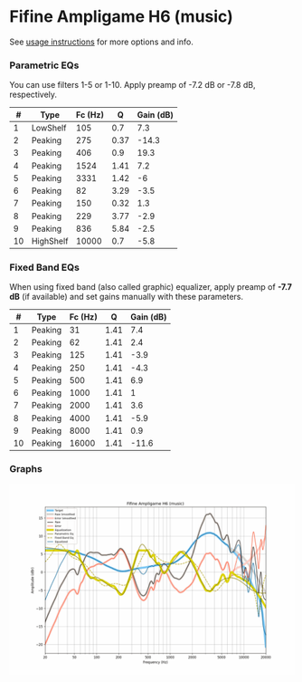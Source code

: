 # Fifine Ampligame H6 (music)
See [usage instructions](https://github.com/jaakkopasanen/AutoEq#usage) for more options and info.

### Parametric EQs
You can use filters 1-5 or 1-10. Apply preamp of -7.2 dB or -7.8 dB, respectively.

|   # | Type      |   Fc (Hz) |    Q |   Gain (dB) |
|-----|-----------|-----------|------|-------------|
|   1 | LowShelf  |       105 | 0.7  |         7.3 |
|   2 | Peaking   |       275 | 0.37 |       -14.3 |
|   3 | Peaking   |       406 | 0.9  |        19.3 |
|   4 | Peaking   |      1524 | 1.41 |         7.2 |
|   5 | Peaking   |      3331 | 1.42 |        -6   |
|   6 | Peaking   |        82 | 3.29 |        -3.5 |
|   7 | Peaking   |       150 | 0.32 |         1.3 |
|   8 | Peaking   |       229 | 3.77 |        -2.9 |
|   9 | Peaking   |       836 | 5.84 |        -2.5 |
|  10 | HighShelf |     10000 | 0.7  |        -5.8 |

### Fixed Band EQs
When using fixed band (also called graphic) equalizer, apply preamp of **-7.7 dB** (if available) and set gains manually with these parameters.

|   # | Type    |   Fc (Hz) |    Q |   Gain (dB) |
|-----|---------|-----------|------|-------------|
|   1 | Peaking |        31 | 1.41 |         7.4 |
|   2 | Peaking |        62 | 1.41 |         2.4 |
|   3 | Peaking |       125 | 1.41 |        -3.9 |
|   4 | Peaking |       250 | 1.41 |        -4.3 |
|   5 | Peaking |       500 | 1.41 |         6.9 |
|   6 | Peaking |      1000 | 1.41 |         1   |
|   7 | Peaking |      2000 | 1.41 |         3.6 |
|   8 | Peaking |      4000 | 1.41 |        -5.9 |
|   9 | Peaking |      8000 | 1.41 |         0.9 |
|  10 | Peaking |     16000 | 1.41 |       -11.6 |

### Graphs
![](./Fifine%20Ampligame%20H6%20(music).png)
